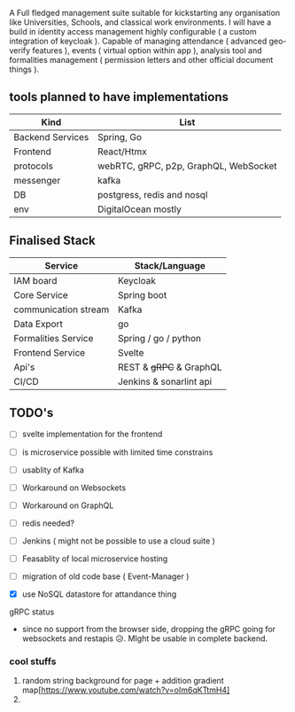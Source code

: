 A Full fledged management suite suitable for kickstarting any organisation like Universities, Schools, and classical work environments. I will have a build in identity access management highly configurable ( a custom integration of keycloak ). Capable of managing attendance ( advanced geo-verify features ), events ( virtual option within app ), analysis tool and formalities management ( permission letters and other official document things ).



## tools planned to have implementations
| Kind | List |
|-- | -- |
|Backend Services | Spring, Go |
| Frontend | React/Htmx |
|protocols | webRTC, gRPC, p2p, GraphQL, WebSocket |
|messenger | kafka |
|DB | postgress, redis and nosql |
| env | DigitalOcean mostly |


## Finalised Stack
| Service | Stack/Language |
|-- | --|
| IAM board | Keycloak |
| Core Service | Spring boot |
| communication stream | Kafka |
| Data Export | go |
| Formalities Service | Spring / go / python |
| Frontend Service | Svelte |
| Api's | REST & ~~gRPC~~ & GraphQL |
| CI/CD | Jenkins & sonarlint api |




## TODO's
- [ ] svelte implementation for the frontend
- [ ] is microservice possible with limited time constrains
- [ ] usablity of Kafka 
- [ ] Workaround on Websockets 
- [ ] Workaround on GraphQL
- [ ] redis needed?
- [ ] Jenkins ( might not be possible to use a cloud suite )
- [ ] Feasablity of local microservice hosting
- [ ] migration of old code base ( Event-Manager )
- [x] use NoSQL datastore for attandance thing



gRPC status
- since no support from the browser side, dropping the gRPC going for websockets and restapis 😥. MIght be usable in complete backend.




### cool stuffs
1. random string background for page  + addition gradient map[https://www.youtube.com/watch?v=oIm6qKTtmH4]
2. 